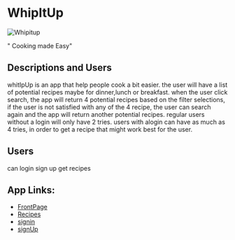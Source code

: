 # WhipItUp
![Whipitup](img/pop.jpg)

" Cooking made Easy"
## Descriptions and Users 
whitIpUp is an app that help people cook a bit easier. the user will have a list of potential recipes maybe for dinner,lunch or breakfast. when the user click search, the app will return 4 potential recipes based on the filter selections, if the user is not satisfied with any of the 4 recipe, the user can search again and the app will return another potential recipes. regular users without a login will only have 2 tries. users with alogin can have as much as 4 tries, in order to get a recipe that might work best for the user.

## Users

can login 
sign up
get recipes

## App Links: 

* [FrontPage](https://github.com/Besker1/WhipItup2/blob/master/wireframing/frontPage.html)
* [Recipes](https://github.com/Besker1/WhipItup2/blob/master/wireframing/recipes.html)
* [signin](https://github.com/Besker1/WhipItup2/blob/master/wireframing/Signin.html)
* [signUp](https://github.com/Besker1/WhipItup2/blob/master/wireframing/Signup.html)


